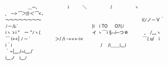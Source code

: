 　　　　　＿─、
　　　　　　i　　　＼
　　　　　/　　　　　ヽ　　　　　　　　　　　　　　　　　　　　　　　　　　　　　　　　　　　　　　　　　　　　　　　　　　
　　_,　─>⌒＞))＜⌒<、_　　　　　　　　　　　　　　　　　　　　　　　　　　　　　　
　　　～～～～～～～～　　　　　　　　　　　　　　　　　　
　 　　　i(ﾉノ－Ｖ｀ﾉ－ル´　　　　　　　　　　　　
　　 　　)i　i TO 　 Oｱ(ﾉ　　　　　　　　
　　　　iヽゝi "　ー "ﾉヽ(　　　　 　
　　　　　　イ ヽ￣i §⌒i─つ☆
　　　 _,　/_,_,ヽ ￣ i><| ﾉ ─ ´　　
　　　 ＞/ /i -===-i<　　　　　　　　　　
　　　￣( u/　i　　 i｀i　　　　　　　　　　　　　　　
　　　 　 /　 /i＿＿i__i　　　　　　　　　　　　　　　　　　　　
　　 　　 ｀~|__./~i__./´　　　　　　　　　　　　　　　　　　　　　　　　　　　　　　　　　
　　　　　　i__ノ　i__ﾉ　　　　　　　　　